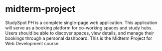 # midterm-project
StudySpot PH is a complete single-page web application. This application will serve as a booking platform for co-working spaces and study hubs. Users should be able to discover spaces, view details, and manage their bookings through a personal dashboard. This is the Midterm Project for Web Development course.
